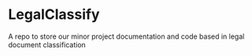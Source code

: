 # LegalClassify
A repo to store our minor project documentation and code  based in legal document classification

